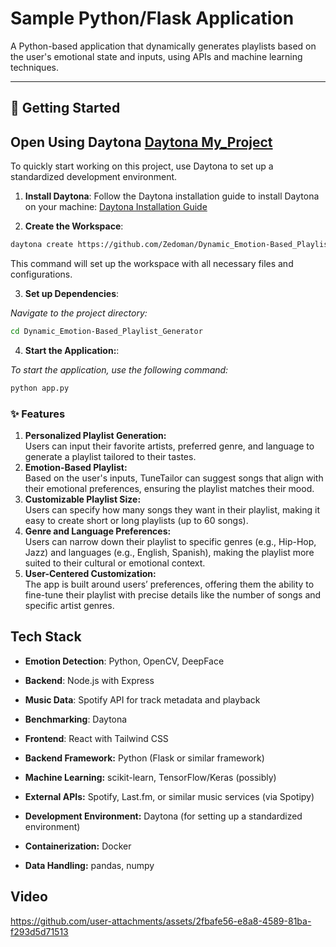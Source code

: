 # Sample Python/Flask Application  

A Python-based application that dynamically generates playlists based on the user's emotional state and inputs, using APIs and machine learning techniques.

---
## 🚀 Getting Started

## Open Using Daytona [Daytona My_Project](https://github.com/daytonaio/sample-python-ai-playlist-generator)
To quickly start working on this project, use Daytona to set up a standardized development environment.

1. **Install Daytona**:
Follow the Daytona installation guide to install Daytona on your machine:
[Daytona Installation Guide](https://github.com/daytonaio/daytona/)   

2. **Create the Workspace**: 

```bash
daytona create https://github.com/Zedoman/Dynamic_Emotion-Based_Playlist_Generator
```
This command will set up the workspace with all necessary files and configurations.

3. **Set up Dependencies**:

*Navigate to the project directory:*

```bash
cd Dynamic_Emotion-Based_Playlist_Generator
```

<!-- b. *Install the required dependencies using the requirements.txt file:*

```bash
pip install -r requirements.txt
``` -->

4. **Start the Application:**:

*To start the application, use the following command:*
```bash
python app.py
```

### ✨ Features

1. **Personalized Playlist Generation:** <br>
Users can input their favorite artists, preferred genre, and language to generate a playlist tailored to their tastes. <br>
2. **Emotion-Based Playlist:** <br>
Based on the user's inputs, TuneTailor can suggest songs that align with their emotional preferences, ensuring the playlist matches their mood. <br>
3. **Customizable Playlist Size:** <br>
Users can specify how many songs they want in their playlist, making it easy to create short or long playlists (up to 60 songs). <br>
4. **Genre and Language Preferences:** <br>
Users can narrow down their playlist to specific genres (e.g., Hip-Hop, Jazz) and languages (e.g., English, Spanish), making the playlist more suited to their cultural or emotional context. <br>
5. **User-Centered Customization:** <br>
The app is built around users’ preferences, offering them the ability to fine-tune their playlist with precise details like the number of songs and specific artist genres. <br>

## Tech Stack  

- **Emotion Detection**: Python, OpenCV, DeepFace  
- **Backend**: Node.js with Express  
- **Music Data**: Spotify API for track metadata and playback  
- **Benchmarking**: Daytona  
- **Frontend**: React with Tailwind CSS  

- **Backend Framework:** Python (Flask or similar framework)
- **Machine Learning:** scikit-learn, TensorFlow/Keras (possibly)
- **External APIs:** Spotify, Last.fm, or similar music services (via Spotipy)
- **Development Environment:** Daytona (for setting up a standardized environment)
- **Containerization:** Docker
- **Data Handling:** pandas, numpy


## Video


https://github.com/user-attachments/assets/2fbafe56-e8a8-4589-81ba-f293d5d71513



